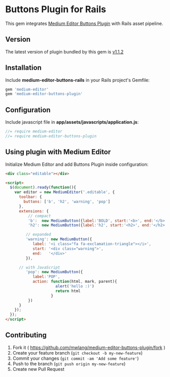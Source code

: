 # Buttons Plugin for Rails

This gem integrates [Medium Editor Buttons Plugin](https://github.com/arcs-/medium-button) with Rails asset pipeline.

## Version

The latest version of plugin bundled by this gem is [v1.1.2](https://github.com/arcs-/medium-button)

## Installation

Include **medium-editor-buttons-rails** in your Rails project's Gemfile:

```ruby
gem 'medium-editor'
gem 'medium-editor-buttons-plugin'
```


## Configuration

Include javascript file in **app/assets/javascripts/application.js**:

```javascript
//= require medium-editor
//= require medium-editor-buttons-plugin
```

## Using plugin with Medium Editor

Initialize Medium Editor and add Buttons Plugin inside configuration:

```html
<div class="editable"></div>

<script>
  $(document).ready(function(){
    var editor = new MediumEditor('.editable', {
      toolbar: {
        buttons: ['b', 'h2', 'warning', 'pop']
      },
      extensions: {
          // compact
          'b':  new MediumButton({label:'BOLD', start:'<b>', end:'</b>'}),
          'h2': new MediumButton({label:'h2', start:'<h2>', end:'</h2>'}),

         // expanded
         'warning': new MediumButton({
            label: '<i class="fa fa-exclamation-triangle"></i>',
            start: '<div class="warning">',
            end:   '</div>'
         }),

      // with JavaScript
         'pop': new MediumButton({
            label:'POP',
            action: function(html, mark, parent){
                      alert('hello :)')
                      return html
                    }
          })
      }
    });
  });
</script>
```

## Contributing

1. Fork it ( https://github.com/mwlang/medium-editor-buttons-plugin/fork )
2. Create your feature branch (`git checkout -b my-new-feature`)
3. Commit your changes (`git commit -am 'Add some feature'`)
4. Push to the branch (`git push origin my-new-feature`)
5. Create new Pull Request
